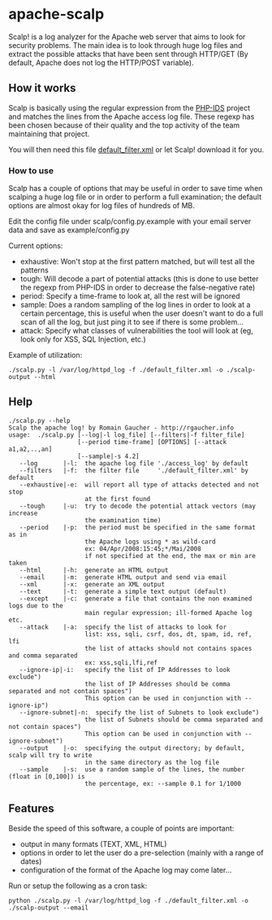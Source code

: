 # apache-scalp
Scalp! is a log analyzer for the Apache web server that aims to look for security problems. The main idea is to look through huge log files and extract the possible attacks that have been sent through HTTP/GET (By default, Apache does not log the HTTP/POST variable).

## How it works
Scalp is basically using the regular expression from the [PHP-IDS](https://github.com/PHPIDS/PHPIDS) project and matches the lines from the Apache access log file. These regexp has been chosen because of their quality and the top activity of the team maintaining that project.

You will then need this file [default_filter.xml](https://raw.github.com/PHPIDS/PHPIDS/master/lib/IDS/default_filter.xml) or let Scalp! download it for you.

### How to use
Scalp has a couple of options that may be useful in order to save time when scalping a huge log file or in order to perform a full examination; the default options are almost okay for log files of hundreds of MB.

Edit the config file under scalp/config.py.example with your email server data and save as example/config.py

Current options:

- exhaustive: Won't stop at the first pattern matched, but will test all the patterns
- tough: Will decode a part of potential attacks (this is done to use better the regexp from PHP-IDS in order to decrease the false-negative rate)
- period: Specify a time-frame to look at, all the rest will be ignored
- sample: Does a random sampling of the log lines in order to look at a certain percentage, this is useful when the user doesn't want to do a full scan of all the log, but just ping it to see if there is some problem...
- attack: Specify what classes of vulnerabilities the tool will look at (eg, look only for XSS, SQL Injection, etc.)

Example of utilization:

```
./scalp.py -l /var/log/httpd_log -f ./default_filter.xml -o ./scalp-output --html
```

## Help

```
./scalp.py --help
Scalp the apache log! by Romain Gaucher - http://rgaucher.info
usage:  ./scalp.py [--log|-l log_file] [--filters|-f filter_file] 
                   [--period time-frame] [OPTIONS] [--attack a1,a2,..,an]
                   [--sample|-s 4.2]
   --log       |-l:  the apache log file './access_log' by default
   --filters   |-f:  the filter file     './default_filter.xml' by default
   --exhaustive|-e:  will report all type of attacks detected and not stop
                     at the first found
   --tough     |-u:  try to decode the potential attack vectors (may increase
                     the examination time)
   --period    |-p:  the period must be specified in the same format as in
                     the Apache logs using * as wild-card
                     ex: 04/Apr/2008:15:45;*/Mai/2008
                     if not specified at the end, the max or min are taken
   --html      |-h:  generate an HTML output
   --email     |-m:  generate HTML output and send via email
   --xml       |-x:  generate an XML output
   --text      |-t:  generate a simple text output (default)
   --except    |-c:  generate a file that contains the non examined logs due to the
                     main regular expression; ill-formed Apache log etc.
   --attack    |-a:  specify the list of attacks to look for
                     list: xss, sqli, csrf, dos, dt, spam, id, ref, lfi
                     the list of attacks should not contains spaces and comma separated
                     ex: xss,sqli,lfi,ref
   --ignore-ip|-i:   specify the list of IP Addresses to look exclude")
                     the list of IP Addresses should be comma separated and not contain spaces")
                     This option can be used in conjunction with --ignore-ip")
   --ignore-subnet|-n:  specify the list of Subnets to look exclude")
                     the list of Subnets should be comma separated and not contain spaces")
                     This option can be used in conjunction with --ignore-subnet")
   --output    |-o:  specifying the output directory; by default, scalp will try to write
                     in the same directory as the log file
   --sample    |-s:  use a random sample of the lines, the number (float in [0,100]) is
                     the percentage, ex: --sample 0.1 for 1/1000
```

## Features
Beside the speed of this software, a couple of points are important:

- output in many formats (TEXT, XML, HTML)
- options in order to let the user do a pre-selection (mainly with a range of dates)
- configuration of the format of the Apache log may come later...

Run or setup the following as a cron task:

    python ./scalp.py -l /var/log/httpd_log -f ./default_filter.xml -o ./scalp-output --email
